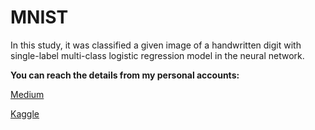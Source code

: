 # MNIST

In this study, it was classified a given image of a handwritten digit with single-label multi-class logistic regression model in the neural network.

**You can reach the details from my personal accounts:**

[Medium](https://salmanselen.medium.com/image-classification-on-mnist-dataset-by-logistic-regression-b159d62f3c06)

[Kaggle](https://www.kaggle.com/code/selensalman/mnist-for-logistic-regression-model)
